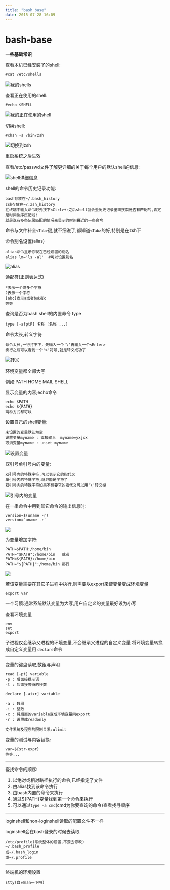 ```yaml
---
title: "bash base"
date: 2015-07-28 16:09
---
```


bash-base
===========
**一些基础常识**

查看本机已经安装了的shell:

    #cat /etc/shells

![我的shells](http://ww1.sinaimg.cn/large/81d2b157jw1e7nkaq6hw7j209a03rjri.jpg)

查看正在使用的shell:

    #echo $SHELL

![我的正在使用的shell](http://ww2.sinaimg.cn/large/81d2b157jw1e7nkcnvq1rj205r00x744.jpg)

切换shell:

    #chsh -s /bin/zsh

![切换到zsh](http://ww4.sinaimg.cn/large/81d2b157jw1e7nklb64xpj20cz08amxz.jpg)

重启系统之后生效

查看/etc/passwd文件了解更详细的关于每个用户的默认shell的信息:

![shell详细信息](http://ww4.sinaimg.cn/large/81d2b157jw1e7nkqek1q3j20i70hpaeu.jpg)


shell的命令历史记录功能:

    bash存放在~/.bash_history
    zsh存放在~/.zsh_history
    在终端中输入命令时先按下<Ctrl>+r之后shell就会去历史记录里面搜索是否有匹配的,肯定是时间倒序匹配啦!
    就是说有多条记录匹配的情况先显示的时间最近的一条命令


命令与文件补全`<Tab>`键,就不细说了,都知道`<Tab>`的好,特别是在zsh下

命令别名设置(alias)

    alias命令显示你现在已经设置的别名
    alias lm='ls -al'  #可以设置别名

![alias](http://ww2.sinaimg.cn/large/81d2b157jw1e7nljoxl32j20b104mdg9.jpg)

通配符(正则表达式)

```
*表示一个或多个字符
?表示一个字符
[abc]表示a或者b或者c
等等
```

查询是否为bash shell的内置命令  type

```
type [-afptP] 名称 [名称 ...]

```

命令太长,转义字符

    命令太长,一行打不下，先输入一个'\'再输入一个<Enter>
    换行之后可以看到一个'>'符号,就是转义成功了

![转义](http://ww1.sinaimg.cn/large/81d2b157jw1e7nmjx2mdzj20h801rq30.jpg)


环境变量都全部大写

例如:PATH HOME MAIL SHELL

显示变量的内容;echo命令

    echo $PATH
    echo ${PATH}
    两种方式都可以

设置自己的shell变量:

    未设置的变量默认为空
    设置变量myname : 直接输入  myname=yxjxx
    取消变量myname : unset myname

![设置变量](http://ww4.sinaimg.cn/large/81d2b157jw1e7nnfvhl2vj209q05n3yy.jpg)

双引号单引号内的变量:

    双引号内的特殊字符,可以表示它的指代义
    单引号内的特殊字符,就只能是字符了
    双引号内的特殊字符如果不想要它的指代义可以用'\'转义掉

![引号内的变量](http://ww2.sinaimg.cn/large/81d2b157jw1e7nnrv5rw5j20940ad3zi.jpg)


在一串命令中用到其它命令的输出信息时:

    version=$(uname -r)
    version=`uname -r`

![](http://ww1.sinaimg.cn/large/81d2b157jw1e7nnwfkv3bj209t05x74w.jpg)


为变量增加字符:

    PATH=$PATH:/home/bin
    PATH="$PATH":/home/bin   或者
    PATH=${PATH}:/home/bin
    PATH="${PATH}":/home/bin 都行

![](http://ww2.sinaimg.cn/large/81d2b157jw1e7no1wpg10j20i7065400.jpg)


若该变量需要在其它子进程中执行,则需要以export来使变量变成环境变量

    export var

一个习惯:通常系统默认变量为大写,用户自定义的变量最好设为小写



查看环境变量

    env
    set
    export


子进程仅会继承父进程的环境变量,不会继承父进程的自定义变量
将环境变量转换成自定义变量用 `declare`命令


------------------
变量的键盘读取,数组与声明

    read [-pt] variable
    -p : 后面接提示语
    -t : 后面接等待的秒数


```
declare [-aixr] variable

-a : 数组
-i : 整数
-x : 将后面的variable变成环境变量同export
-r : 设置成readonly
```

`文件系统及程序的限制关系:ulimit`


变量的测试与内容替换:

    var=${str-expr}
    等等...


--------------
查找命令的顺序:

1. 以绝对或相对路径执行的命令,已经指定了文件
2. 由alias找到该命令执行
3. 由bash内置的命令来执行
4. 通过${PATH}变量找到第一个命令来执行
5. 可以通过`type -a cmd`(cmd为你要查询的命令)查看找寻顺序


-------------------

loginshell和non-loginshell读取的配置文件不一样


loginshell会在bash登录的时候去读取

    /etc/profile(系统整体的设置,不要去修改)
    ~/.bash_profile
    或~/.bash_login
    或~/.profile


--------------
终端机的环境设置

    stty(自己man一下吧)
